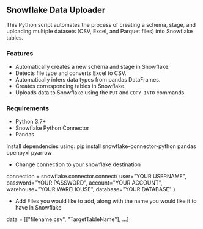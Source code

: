 ## Snowflake Data Uploader

This Python script automates the process of creating a schema, stage, and uploading multiple datasets (CSV, Excel, and Parquet files) into Snowflake tables.

### Features

- Automatically creates a new schema and stage in Snowflake.
- Detects file type and converts Excel to CSV.
- Automatically infers data types from pandas DataFrames.
- Creates corresponding tables in Snowflake.
- Uploads data to Snowflake using the `PUT` and `COPY INTO` commands.

### Requirements

- Python 3.7+
- Snowflake Python Connector
- Pandas

Install dependencies using:
pip install snowflake-connector-python pandas openpyxl pyarrow

- Change connection to your snowflake destination

connection = snowflake.connector.connect(
    user="YOUR USERNAME",
    password="YOUR PASSWORD",
    account="YOUR ACCOUNT",
    warehouse="YOUR WAREHOUSE",
    database="YOUR DATABASE"
)

- Add Files you would like to add, along with the name you would like it to have in Snowflake

data = [["filename.csv", "TargetTableName"], ...]
